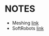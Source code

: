 # NOTES

- Meshing [link](https://project.inria.fr/softrobot/documentation/from-design-to-mesh-generation-using-freecad-and-gmsh/)
- SoftRobots [link](https://github.com/SofaDefrost/SoftRobots/tree/master)
